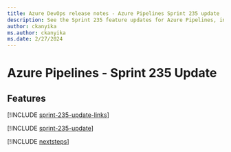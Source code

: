 ```yaml
---
title: Azure DevOps release notes - Azure Pipelines Sprint 235 update
description: See the Sprint 235 feature updates for Azure Pipelines, including next steps.
author: ckanyika
ms.author: ckanyika
ms.date: 2/27/2024
---
```


# Azure Pipelines - Sprint 235 Update

## Features

[!INCLUDE [sprint-235-update-links](../includes/pipelines/sprint-235-update-links.md)]

[!INCLUDE [sprint-235-update](../includes/pipelines/sprint-235-update.md)]

[!INCLUDE [nextsteps](../includes/nextsteps.md)]